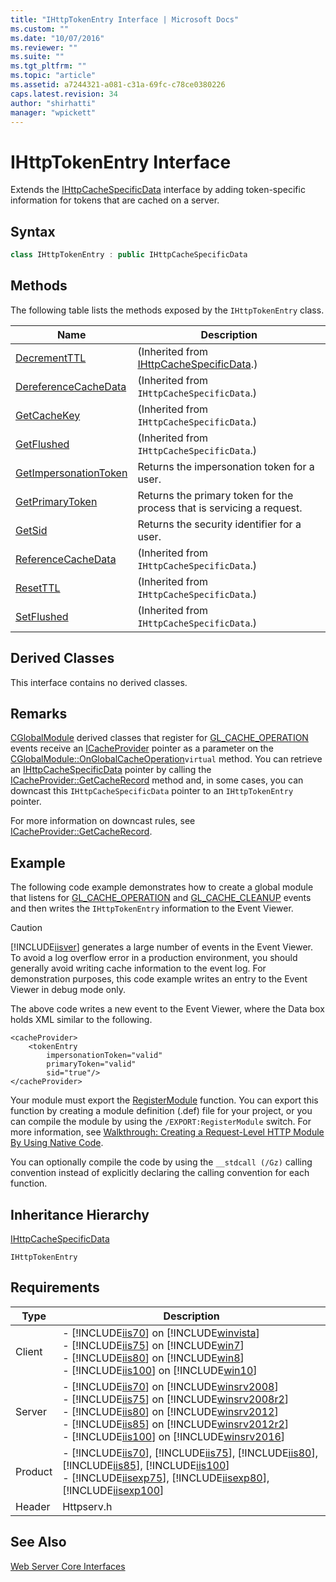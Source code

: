 ```yaml
---
title: "IHttpTokenEntry Interface | Microsoft Docs"
ms.custom: ""
ms.date: "10/07/2016"
ms.reviewer: ""
ms.suite: ""
ms.tgt_pltfrm: ""
ms.topic: "article"
ms.assetid: a7244321-a081-c31a-69fc-c78ce0380226
caps.latest.revision: 34
author: "shirhatti"
manager: "wpickett"
---
```

# IHttpTokenEntry Interface
Extends the [IHttpCacheSpecificData](../../../webdevelopment-reference\native-code-api\webdev-native-api-reference/ihttpcachespecificdata-interface.md) interface by adding token-specific information for tokens that are cached on a server.  
  
## Syntax  
  
```cpp  
class IHttpTokenEntry : public IHttpCacheSpecificData  
```  
  
## Methods  
 The following table lists the methods exposed by the `IHttpTokenEntry` class.  
  
|Name|Description|  
|----------|-----------------|  
|[DecrementTTL](../../../webdevelopment-reference\native-code-api\webdev-native-api-reference/ihttpcachespecificdata-decrementttl-method.md)|(Inherited from [IHttpCacheSpecificData](../../../webdevelopment-reference\native-code-api\webdev-native-api-reference/ihttpcachespecificdata-interface.md).)|  
|[DereferenceCacheData](../../../webdevelopment-reference\native-code-api\webdev-native-api-reference/ihttpcachespecificdata-dereferencecachedata-method.md)|(Inherited from `IHttpCacheSpecificData`.)|  
|[GetCacheKey](../../../webdevelopment-reference\native-code-api\webdev-native-api-reference/ihttpcachespecificdata-getcachekey-method.md)|(Inherited from `IHttpCacheSpecificData`.)|  
|[GetFlushed](../../../webdevelopment-reference\native-code-api\webdev-native-api-reference/ihttpcachespecificdata-getflushed-method.md)|(Inherited from `IHttpCacheSpecificData`.)|  
|[GetImpersonationToken](../../../webdevelopment-reference\native-code-api\webdev-native-api-reference/ihttptokenentry-getimpersonationtoken-method.md)|Returns the impersonation token for a user.|  
|[GetPrimaryToken](../../../webdevelopment-reference\native-code-api\webdev-native-api-reference/ihttptokenentry-getprimarytoken-method.md)|Returns the primary token for the process that is servicing a request.|  
|[GetSid](../../../webdevelopment-reference\native-code-api\webdev-native-api-reference/ihttptokenentry-getsid-method.md)|Returns the security identifier for a user.|  
|[ReferenceCacheData](../../../webdevelopment-reference\native-code-api\webdev-native-api-reference/ihttpcachespecificdata-referencecachedata-method.md)|(Inherited from `IHttpCacheSpecificData`.)|  
|[ResetTTL](../../../webdevelopment-reference\native-code-api\webdev-native-api-reference/ihttpcachespecificdata-resetttl-method.md)|(Inherited from `IHttpCacheSpecificData`.)|  
|[SetFlushed](../../../webdevelopment-reference\native-code-api\webdev-native-api-reference/ihttpcachespecificdata-setflushed-method.md)|(Inherited from `IHttpCacheSpecificData`.)|  
  
## Derived Classes  
 This interface contains no derived classes.  
  
## Remarks  
 [CGlobalModule](../../../webdevelopment-reference\native-code-api\webdev-native-api-reference/cglobalmodule-class.md) derived classes that register for [GL_CACHE_OPERATION](../../../webdevelopment-reference\native-code-api\webdev-native-api-reference/request-processing-constants.md) events receive an [ICacheProvider](../../../webdevelopment-reference\native-code-api\webdev-native-api-reference/icacheprovider-interface.md) pointer as a parameter on the [CGlobalModule::OnGlobalCacheOperation](../../../webdevelopment-reference\native-code-api\webdev-native-api-reference/cglobalmodule-onglobalcacheoperation-method.md)`virtual` method. You can retrieve an [IHttpCacheSpecificData](../../../webdevelopment-reference\native-code-api\webdev-native-api-reference/ihttpcachespecificdata-interface.md) pointer by calling the [ICacheProvider::GetCacheRecord](../../../webdevelopment-reference\native-code-api\webdev-native-api-reference/icacheprovider-getcacherecord-method.md) method and, in some cases, you can downcast this `IHttpCacheSpecificData` pointer to an `IHttpTokenEntry` pointer.  
  
 For more information on downcast rules, see [ICacheProvider::GetCacheRecord](../../../webdevelopment-reference\native-code-api\webdev-native-api-reference/icacheprovider-getcacherecord-method.md).  
  
## Example  
 The following code example demonstrates how to create a global module that listens for [GL_CACHE_OPERATION](../../../webdevelopment-reference\native-code-api\webdev-native-api-reference/request-processing-constants.md) and [GL_CACHE_CLEANUP](../../../webdevelopment-reference\native-code-api\webdev-native-api-reference/request-processing-constants.md) events and then writes the `IHttpTokenEntry` information to the Event Viewer.  
  
> [!CAUTION]
>  [!INCLUDE[iisver](../../../wmi-provider/includes/iisver-md.md)] generates a large number of events in the Event Viewer. To avoid a log overflow error in a production environment, you should generally avoid writing cache information to the event log. For demonstration purposes, this code example writes an entry to the Event Viewer in debug mode only.  
  
<!-- TODO: review snippet reference  [!CODE [IHttpTokenEntry#1](IHttpTokenEntry#1)]  -->  
  
 The above code writes a new event to the Event Viewer, where the Data box holds XML similar to the following.  
  
```  
<cacheProvider>  
    <tokenEntry   
        impersonationToken="valid"   
        primaryToken="valid"   
        sid="true"/>  
</cacheProvider>  
```  
  
 Your module must export the [RegisterModule](../../../webdevelopment-reference\native-code-api\webdev-native-api-reference/pfn-registermodule-function.md) function. You can export this function by creating a module definition (.def) file for your project, or you can compile the module by using the `/EXPORT:RegisterModule` switch. For more information, see [Walkthrough: Creating a Request-Level HTTP Module By Using Native Code](../../../webdevelopment-reference\native-code-development-overview\native-code-dev-overview/walkthrough-creating-a-request-level-http-module-by-using-native-code.md).  
  
 You can optionally compile the code by using the `__stdcall (/Gz)` calling convention instead of explicitly declaring the calling convention for each function.  
  
## Inheritance Hierarchy  
 [IHttpCacheSpecificData](../../../webdevelopment-reference\native-code-api\webdev-native-api-reference/ihttpcachespecificdata-interface.md)  
  
 `IHttpTokenEntry`  
  
## Requirements  
  
|Type|Description|  
|----------|-----------------|  
|Client|-   [!INCLUDE[iis70](../../../wmi-provider/includes/iis70-md.md)] on [!INCLUDE[winvista](../../../wmi-provider/includes/winvista-md.md)]<br />-   [!INCLUDE[iis75](../../../wmi-provider/includes/iis75-md.md)] on [!INCLUDE[win7](../../../wmi-provider/includes/win7-md.md)]<br />-   [!INCLUDE[iis80](../../../wmi-provider/includes/iis80-md.md)] on [!INCLUDE[win8](../../../wmi-provider/includes/win8-md.md)]<br />-   [!INCLUDE[iis100](../../../wmi-provider/includes/iis100-md.md)] on [!INCLUDE[win10](../../../wmi-provider/includes/win10-md.md)]|  
|Server|-   [!INCLUDE[iis70](../../../wmi-provider/includes/iis70-md.md)] on [!INCLUDE[winsrv2008](../../../wmi-provider/includes/winsrv2008-md.md)]<br />-   [!INCLUDE[iis75](../../../wmi-provider/includes/iis75-md.md)] on [!INCLUDE[winsrv2008r2](../../../wmi-provider/includes/winsrv2008r2-md.md)]<br />-   [!INCLUDE[iis80](../../../wmi-provider/includes/iis80-md.md)] on [!INCLUDE[winsrv2012](../../../wmi-provider/includes/winsrv2012-md.md)]<br />-   [!INCLUDE[iis85](../../../wmi-provider/includes/iis85-md.md)] on [!INCLUDE[winsrv2012r2](../../../wmi-provider/includes/winsrv2012r2-md.md)]<br />-   [!INCLUDE[iis100](../../../wmi-provider/includes/iis100-md.md)] on [!INCLUDE[winsrv2016](../../../wmi-provider/includes/winsrv2016-md.md)]|  
|Product|-   [!INCLUDE[iis70](../../../wmi-provider/includes/iis70-md.md)], [!INCLUDE[iis75](../../../wmi-provider/includes/iis75-md.md)], [!INCLUDE[iis80](../../../wmi-provider/includes/iis80-md.md)], [!INCLUDE[iis85](../../../wmi-provider/includes/iis85-md.md)], [!INCLUDE[iis100](../../../wmi-provider/includes/iis100-md.md)]<br />-   [!INCLUDE[iisexp75](../../../webdevelopment-reference\native-code-api\webdev-native-api-reference/includes/iisexp75-md.md)], [!INCLUDE[iisexp80](../../../webdevelopment-reference\native-code-api\webdev-native-api-reference/includes/iisexp80-md.md)], [!INCLUDE[iisexp100](../../../webdevelopment-reference\native-code-api\webdev-native-api-reference/includes/iisexp100-md.md)]|  
|Header|Httpserv.h|  
  
## See Also  
 [Web Server Core Interfaces](../../../webdevelopment-reference\native-code-api\webdev-native-api-reference/web-server-core-interfaces.md)